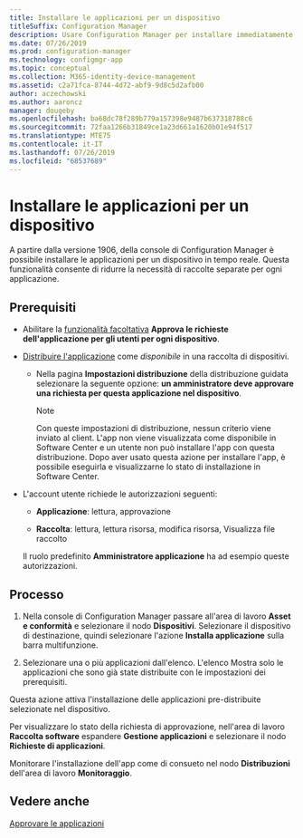 ```yaml
---
title: Installare le applicazioni per un dispositivo
titleSuffix: Configuration Manager
description: Usare Configuration Manager per installare immediatamente un'applicazione in un dispositivo senza una raccolta.
ms.date: 07/26/2019
ms.prod: configuration-manager
ms.technology: configmgr-app
ms.topic: conceptual
ms.collection: M365-identity-device-management
ms.assetid: c2a71fca-8744-4d72-abf9-9d8c5d2afb00
author: aczechowski
ms.author: aaroncz
manager: dougeby
ms.openlocfilehash: ba68dc78f289b779a157398e9487b637318788c6
ms.sourcegitcommit: 72faa1266b31849ce1a23d661a1620b01e94f517
ms.translationtype: MTE75
ms.contentlocale: it-IT
ms.lasthandoff: 07/26/2019
ms.locfileid: "68537689"
---
```

# <a name="install-applications-for-a-device"></a>Installare le applicazioni per un dispositivo

<!--4402180-->

A partire dalla versione 1906, della console di Configuration Manager è possibile installare le applicazioni per un dispositivo in tempo reale. Questa funzionalità consente di ridurre la necessità di raccolte separate per ogni applicazione.

## <a name="prerequisites"></a>Prerequisiti

- Abilitare la [funzionalità facoltativa](/sccm/core/servers/manage/install-in-console-updates#bkmk_options) **Approva le richieste dell'applicazione per gli utenti per ogni dispositivo**.  

- [Distribuire l'applicazione](/sccm/apps/deploy-use/deploy-applications) come *disponibile* in una raccolta di dispositivi.  

    - Nella pagina **Impostazioni distribuzione** della distribuzione guidata selezionare la seguente opzione: **un amministratore deve approvare una richiesta per questa applicazione nel dispositivo**.  

        > [!Note]  
        > Con queste impostazioni di distribuzione, nessun criterio viene inviato al client. L'app non viene visualizzata come disponibile in Software Center e un utente non può installare l'app con questa distribuzione. Dopo aver usato questa azione per installare l'app, è possibile eseguirla e visualizzarne lo stato di installazione in Software Center.

- L'account utente richiede le autorizzazioni seguenti:

    - **Applicazione**: lettura, approvazione

    - **Raccolta**: lettura, lettura risorsa, modifica risorsa, Visualizza file raccolto

    Il ruolo predefinito **Amministratore applicazione** ha ad esempio queste autorizzazioni.


## <a name="process"></a>Processo

1. Nella console di Configuration Manager passare all'area di lavoro **Asset e conformità** e selezionare il nodo **Dispositivi**. Selezionare il dispositivo di destinazione, quindi selezionare l'azione **Installa applicazione** sulla barra multifunzione.

1. Selezionare una o più applicazioni dall'elenco. L'elenco Mostra solo le applicazioni che sono già state distribuite con le impostazioni dei prerequisiti.

Questa azione attiva l'installazione delle applicazioni pre-distribuite selezionate nel dispositivo.

Per visualizzare lo stato della richiesta di approvazione, nell'area di lavoro **Raccolta software** espandere **Gestione applicazioni** e selezionare il nodo **Richieste di applicazioni**.

Monitorare l'installazione dell'app come di consueto nel nodo **Distribuzioni** dell'area di lavoro **Monitoraggio**.


## <a name="see-also"></a>Vedere anche

[Approvare le applicazioni](/sccm/apps/deploy-use/app-approval)
